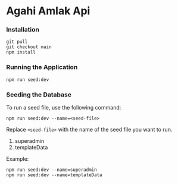 # Agahi Amlak Api

### Installation

```
git pull
git checkout main
npm install
```

### Running the Application

```
npm run seed:dev
```

### Seeding the Database

To run a seed file, use the following command:

```
npm run seed:dev --name=<seed-file>
```

Replace `<seed-file>` with the name of the seed file you want to run.

1. superadmin
2. templateData

Example:

```
npm run seed:dev --name=superadmin
npm run seed:dev --name=templateData
```